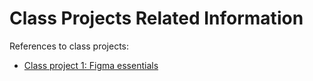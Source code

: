 # Class Projects Related Information

References to class projects:

- [Class project 1: Figma essentials](/class-projects/class-project-1/)
